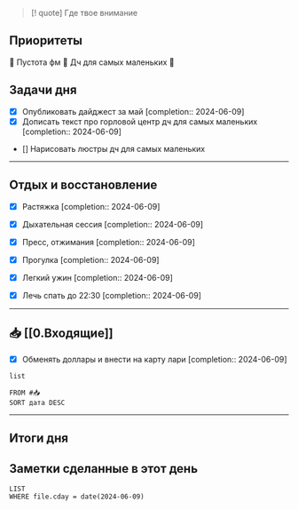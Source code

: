 > [! quote] Где твое внимание
> 

## Приоритеты
🔴 Пустота фм
🔴 Дч для самых маленьких
🔴

## Задачи дня
- [x] Опубликовать дайджест за май  [completion:: 2024-06-09]
- [x] Дописать текст про горловой центр дч для самых маленьких  [completion:: 2024-06-09]
- [] Нарисовать люстры дч для самых маленьких

---
## Отдых и восстановление
- [x] Растяжка  [completion:: 2024-06-09]
- [x] Дыхательная сессия  [completion:: 2024-06-09]
- [x] Пресс, отжимания  [completion:: 2024-06-09]
- [x] Прогулка  [completion:: 2024-06-09]
- [x] Легкий ужин  [completion:: 2024-06-09]
- [x] Лечь спать до 22:30  [completion:: 2024-06-09]


---
## 📥 [[0.Входящие]]
- [x] Обменять доллары и внести на карту лари  [completion:: 2024-06-09]



```dataview
list
	
FROM #📥
SORT дата DESC
```


---
## Итоги дня





## Заметки сделанные в этот день
```dataview
LIST
WHERE file.cday = date(2024-06-09)
```

